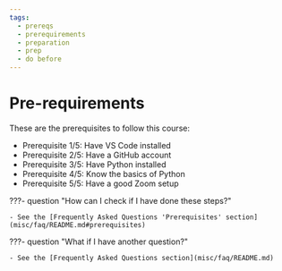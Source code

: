 ```yaml
---
tags:
  - prereqs
  - prerequirements
  - preparation
  - prep
  - do before
---
```


# Pre-requirements

These are the prerequisites to follow this course:

- Prerequisite 1/5: Have VS Code installed
- Prerequisite 2/5: Have a GitHub account
- Prerequisite 3/5: Have Python installed
- Prerequisite 4/5: Know the basics of Python
- Prerequisite 5/5: Have a good Zoom setup

???- question "How can I check if I have done these steps?"

    - See the [Frequently Asked Questions 'Prerequisites' section](misc/faq/README.md#prerequisites)

???- question "What if I have another question?"

    - See the [Frequently Asked Questions section](misc/faq/README.md)

